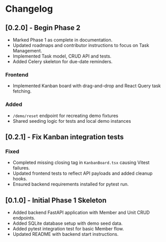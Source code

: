 # Changelog

## [0.2.0] - Begin Phase 2
- Marked Phase 1 as complete in documentation.
- Updated roadmaps and contributor instructions to focus on Task Management.
- Implemented Task model, CRUD API and tests.
- Added Celery skeleton for due-date reminders.

### Frontend
- Implemented Kanban board with drag-and-drop and React Query task fetching.

### Added
- `/demo/reset` endpoint for recreating demo fixtures
- Shared seeding logic for tests and local demo instances

## [0.2.1] - Fix Kanban integration tests
### Fixed
- Completed missing closing tag in `KanbanBoard.tsx` causing Vitest failures.
- Updated frontend tests to reflect API payloads and added cleanup hooks.
- Ensured backend requirements installed for pytest run.

## [0.1.0] - Initial Phase 1 Skeleton
- Added backend FastAPI application with Member and Unit CRUD endpoints.
- Added SQLite database setup with demo seed data.
- Added pytest integration test for basic Member flow.
- Updated README with backend start instructions.
